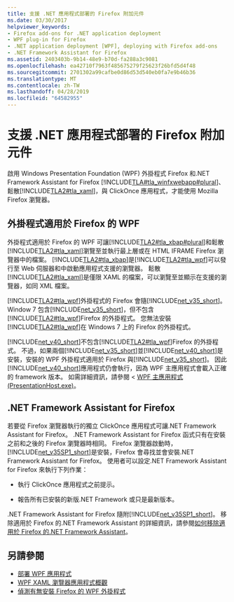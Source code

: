 ```yaml
---
title: 支援 .NET 應用程式部署的 Firefox 附加元件
ms.date: 03/30/2017
helpviewer_keywords:
- Firefox add-ons for .NET application deployment
- WPF plug-in for Firefox
- .NET application deployment [WPF], deploying with Firefox add-ons
- .NET Framework Assistant for Firefox
ms.assetid: 2403403b-9b14-48e9-b70d-fa288a3c9081
ms.openlocfilehash: ea42710f7963f485675279f25623f26bfd5d4f48
ms.sourcegitcommit: 2701302a99cafbe0d86d53d540eb0fa7e9b46b36
ms.translationtype: MT
ms.contentlocale: zh-TW
ms.lasthandoff: 04/28/2019
ms.locfileid: "64582955"
---
```

# <a name="firefox-add-ons-to-support-net-application-deployment"></a>支援 .NET 應用程式部署的 Firefox 附加元件
啟用 Windows Presentation Foundation (WPF) 外掛程式 Firefox 和.NET Framework Assistant for Firefox [!INCLUDE[TLA#tla_winfxwebapp#plural](../../../../includes/tlasharptla-winfxwebappsharpplural-md.md)]、 鬆散[!INCLUDE[TLA2#tla_xaml](../../../../includes/tla2sharptla-xaml-md.md)]，與 ClickOnce 應用程式，才能使用 Mozilla Firefox 瀏覽器。  
  
## <a name="wpf-plug-in-for-firefox"></a>外掛程式適用於 Firefox 的 WPF  
 外掛程式適用於 Firefox 的 WPF 可讓[!INCLUDE[TLA2#tla_xbap#plural](../../../../includes/tla2sharptla-xbapsharpplural-md.md)]和鬆散[!INCLUDE[TLA2#tla_xaml](../../../../includes/tla2sharptla-xaml-md.md)]瀏覽至並執行最上層或在 HTML IFRAME Firefox 瀏覽器中的檔案。 [!INCLUDE[TLA2#tla_xbap](../../../../includes/tla2sharptla-xbap-md.md)]是[!INCLUDE[TLA2#tla_wpf](../../../../includes/tla2sharptla-wpf-md.md)]可以發行至 Web 伺服器和中啟動應用程式支援的瀏覽器。 鬆散[!INCLUDE[TLA2#tla_xaml](../../../../includes/tla2sharptla-xaml-md.md)]是僅限 XAML 的檔案，可以瀏覽至並顯示在支援的瀏覽器，如同 XML 檔案。  
  
 [!INCLUDE[TLA2#tla_wpf](../../../../includes/tla2sharptla-wpf-md.md)]外掛程式的 Firefox 會隨[!INCLUDE[net_v35_short](../../../../includes/net-v35-short-md.md)]。 Window 7 包含[!INCLUDE[net_v35_short](../../../../includes/net-v35-short-md.md)]，但不包含[!INCLUDE[TLA2#tla_wpf](../../../../includes/tla2sharptla-wpf-md.md)]Firefox 的外掛程式。 您無法安裝[!INCLUDE[TLA2#tla_wpf](../../../../includes/tla2sharptla-wpf-md.md)]在 Windows 7 上的 Firefox 的外掛程式。  
  
 [!INCLUDE[net_v40_short](../../../../includes/net-v40-short-md.md)]不包含[!INCLUDE[TLA2#tla_wpf](../../../../includes/tla2sharptla-wpf-md.md)]Firefox 的外掛程式。 不過，如果兩個[!INCLUDE[net_v35_short](../../../../includes/net-v35-short-md.md)]並[!INCLUDE[net_v40_short](../../../../includes/net-v40-short-md.md)]是安裝，安裝的 WPF 外掛程式適用於 Firefox 與[!INCLUDE[net_v35_short](../../../../includes/net-v35-short-md.md)]。 因此[!INCLUDE[net_v40_short](../../../../includes/net-v40-short-md.md)]應用程式仍會執行，因為 WPF 主應用程式會載入正確的 framework 版本。 如需詳細資訊，請參閱 < [WPF 主應用程式 (PresentationHost.exe)](wpf-host-presentationhost-exe.md)。  
  
## <a name="net-framework-assistant-for-firefox"></a>.NET Framework Assistant for Firefox  
 若要從 Firefox 瀏覽器執行的獨立 ClickOnce 應用程式可讓.NET Framework Assistant for Firefox。 .NET Framework Assistant for Firefox 函式只有在安裝之前和之後的 Firefox 瀏覽器時相同。 Firefox 瀏覽器啟動時，[!INCLUDE[net_v35SP1_short](../../../../includes/net-v35sp1-short-md.md)]是安裝，Firefox 會尋找並會安裝.NET Framework Assistant for Firefox。 使用者可以設定.NET Framework Assistant for Firefox 來執行下列作業：  
  
- 執行 ClickOnce 應用程式之前提示。  
  
- 報告所有已安裝的新版.NET Framework 或只是最新版本。  
  
 .NET Framework Assistant for Firefox 隨附[!INCLUDE[net_v35SP1_short](../../../../includes/net-v35sp1-short-md.md)]。 移除適用於 Firefox 的.NET Framework Assistant 的詳細資訊，請參閱[如何移除適用於 Firefox 的.NET Framework Assistant](https://go.microsoft.com/fwlink/?LinkId=177944)。  
  
## <a name="see-also"></a>另請參閱

- [部署 WPF 應用程式](deploying-a-wpf-application-wpf.md)
- [WPF XAML 瀏覽器應用程式概觀](wpf-xaml-browser-applications-overview.md)
- [偵測有無安裝 Firefox 的 WPF 外掛程式](how-to-detect-whether-the-wpf-plug-in-for-firefox-is-installed.md)

